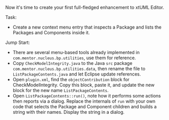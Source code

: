Now it's time to create your first full-fledged enhancement to xtUML Editor.

Task:
  - Create a new context menu entry that inspects a Package and lists the Packages and Components inside it.
  
Jump Start:
  - There are several menu-based tools already implemented in ```com.mentor.nucleus.bp.utilities```, use them for reference.
  - Copy ```CheckModelIntegrity.java``` to the Java ```src``` package ```com.mentor.nucleus.bp.utilities.data```, then rename 
  the file to ```ListPackageContents.java``` and let Eclipse update references.
  - Open ```plugin.xml```, find the ```objectContribution``` block for CheckModelIntegrity.  Copy this block, paste it, and 
  update the new block for the new name ```ListPackageContents```.
  - Open ```ListPackageContents::run()```, note how it performs some actions then reports via a dialog. Replace the internals 
  of ```run``` with your own code that selects the Package and Component children and builds a string with their names. Display 
  the string in a dialog. 
